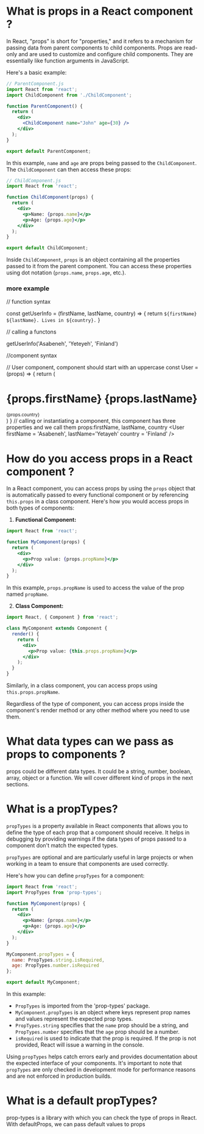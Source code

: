 # What is props in a React component ?

In React, "props" is short for "properties," and it refers to a mechanism for passing data from parent components to child components. Props are read-only and are used to customize and configure child components. They are essentially like function arguments in JavaScript.

Here's a basic example:

```jsx
// ParentComponent.js
import React from 'react';
import ChildComponent from './ChildComponent';

function ParentComponent() {
  return (
    <div>
      <ChildComponent name="John" age={30} />
    </div>
  );
}

export default ParentComponent;
```

In this example, `name` and `age` are props being passed to the `ChildComponent`. The `ChildComponent` can then access these props:

```jsx
// ChildComponent.js
import React from 'react';

function ChildComponent(props) {
  return (
    <div>
      <p>Name: {props.name}</p>
      <p>Age: {props.age}</p>
    </div>
  );
}

export default ChildComponent;
```

Inside `ChildComponent`, `props` is an object containing all the properties passed to it from the parent component. You can access these properties using dot notation (`props.name`, `props.age`, etc.).

### more example

// function syntax

const getUserInfo = (firstName, lastName, country) => {
  return `${firstName} ${lastName}. Lives in ${country}.`
}

// calling a functons

getUserInfo('Asabeneh', 'Yeteyeh', 'Finland')

//component syntax

// User component, component should start with an uppercase
const User = (props) => {
  return (
    <div>
      <h1>
        {props.firstName}
        {props.lastName}
      </h1>
      <small>{props.country}</small>
    </div>
  )
}
// calling or instantiating a component, this component has three properties and we call them props:firstName, lastName, country
<User firstName = 'Asabeneh', lastName='Yetayeh' country = 'Finland' />


# How do you access props in a React component ?

In a React component, you can access props by using the `props` object that is automatically passed to every functional component or by referencing `this.props` in a class component. Here's how you would access props in both types of components:

1. **Functional Component:**

```jsx
import React from 'react';

function MyComponent(props) {
  return (
    <div>
      <p>Prop value: {props.propName}</p>
    </div>
  );
}
```

In this example, `props.propName` is used to access the value of the prop named `propName`.

2. **Class Component:**

```jsx
import React, { Component } from 'react';

class MyComponent extends Component {
  render() {
    return (
      <div>
        <p>Prop value: {this.props.propName}</p>
      </div>
    );
  }
}
```

Similarly, in a class component, you can access props using `this.props.propName`.

Regardless of the type of component, you can access props inside the component's render method or any other method where you need to use them.

# What data types can we pass as props to components ?

props could be different data types. It could be a string, number, boolean, array, object or a function. We will cover different kind of props in the next sections.

#  What is a propTypes?

`propTypes` is a property available in React components that allows you to define the type of each prop that a component should receive. It helps in debugging by providing warnings if the data types of props passed to a component don't match the expected types.

`propTypes` are optional and are particularly useful in large projects or when working in a team to ensure that components are used correctly.

Here's how you can define `propTypes` for a component:

```jsx
import React from 'react';
import PropTypes from 'prop-types';

function MyComponent(props) {
  return (
    <div>
      <p>Name: {props.name}</p>
      <p>Age: {props.age}</p>
    </div>
  );
}

MyComponent.propTypes = {
  name: PropTypes.string.isRequired,
  age: PropTypes.number.isRequired
};

export default MyComponent;
```

In this example:

- `PropTypes` is imported from the 'prop-types' package.
- `MyComponent.propTypes` is an object where keys represent prop names and values represent the expected prop types.
- `PropTypes.string` specifies that the `name` prop should be a string, and `PropTypes.number` specifies that the `age` prop should be a number.
- `isRequired` is used to indicate that the prop is required. If the prop is not provided, React will issue a warning in the console.

Using `propTypes` helps catch errors early and provides documentation about the expected interface of your components. It's important to note that `propTypes` are only checked in development mode for performance reasons and are not enforced in production builds.

# What is a default propTypes?

prop-types is a library with which you can check the type of props in React. With defaultProps, we can pass default values to props


